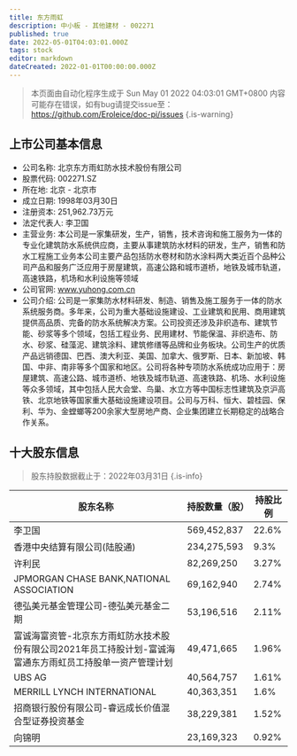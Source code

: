 ```yaml
---
title: 东方雨虹
description: 中小板 - 其他建材 - 002271
published: true
date: 2022-05-01T04:03:01.000Z
tags: stock
editor: markdown
dateCreated: 2022-01-01T00:00:00.000Z
---
```


> 本页面由自动化程序生成于 Sun May 01 2022 04:03:01 GMT+0800
> 内容可能存在错误，如有bug请提交issue至：https://github.com/Eroleice/doc-pi/issues
{.is-warning}

## 上市公司基本信息
- 公司名称: 北京东方雨虹防水技术股份有限公司
- 股票代码: 002271.SZ
- 所在地: 北京 - 北京市
- 成立日期: 1998年03月30日
- 注册资本: 251,962.73万元
- 法定代表人: 李卫国
- 主营业务: 本公司是一家集研发，生产，销售，技术咨询和施工服务为一体的专业化建筑防水系统供应商，主要从事建筑防水材料的研发，生产，销售和防水工程施工业务本公司主要产品包括防水卷材和防水涂料两大类近百个品种公司产品和服务广泛应用于房屋建筑，高速公路和城市道桥，地铁及城市轨道，高速铁路，机场和水利设施等领域
- 公司官网: www.yuhong.com.cn
- 公司介绍: 公司是一家集防水材料研发、制造、销售及施工服务于一体的防水系统服务商。多年来，公司为重大基础设施建设、工业建筑和民用、商用建筑提供高品质、完备的防水系统解决方案。公司投资还涉及非织造布、建筑节能、砂浆等多个领域，包括工程业务、民用建材、节能保温、非织造布、防水、砂浆、硅藻泥、建筑涂料、建筑修缮等品牌和业务板块。公司生产的优质产品远销德国、巴西、澳大利亚、美国、加拿大、俄罗斯、日本、新加坡、韩国、中非、南非等多个国家和地区。公司将各种专项防水系统成功应用于：房屋建筑、高速公路、城市道桥、地铁及城市轨道、高速铁路、机场、水利设施等众多领域，其中包括人民大会堂、鸟巢、水立方等中国标志性建筑及京沪高铁、北京地铁等国家重大基础设施建设项目。公司与万科、恒大、碧桂园、保利、华为、金螳螂等200余家大型房地产商、企业集团建立长期稳定的战略合作关系。


## 十大股东信息
> 股东持股数据截止于：2022年03月31日
{.is-info}

| 股东名称 | 持股数量（股） | 持股比例 |
| --- | --- | --- |
| 李卫国 | 569,452,837 | 22.6% |
| 香港中央结算有限公司(陆股通) | 234,275,593 | 9.3% |
| 许利民 | 82,269,250 | 3.27% |
| JPMORGAN CHASE BANK,NATIONAL ASSOCIATION | 69,162,940 | 2.74% |
| 德弘美元基金管理公司-德弘美元基金二期 | 53,196,516 | 2.11% |
| 富诚海富资管-北京东方雨虹防水技术股份有限公司2021年员工持股计划-富诚海富通东方雨虹员工持股单一资产管理计划 | 49,471,665 | 1.96% |
| UBS AG | 40,564,757 | 1.61% |
| MERRILL LYNCH INTERNATIONAL | 40,363,351 | 1.6% |
| 招商银行股份有限公司-睿远成长价值混合型证券投资基金 | 38,229,381 | 1.52% |
| 向锦明 | 23,169,323 | 0.92% |




